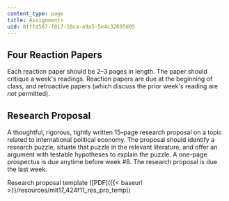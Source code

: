 ```yaml
---
content_type: page
title: Assignments
uid: 8fffd587-f817-18ca-a9a5-5e4c32695d05
---
```


Four Reaction Papers
--------------------

Each reaction paper should be 2–3 pages in length. The paper should critique a week's readings. Reaction papers are due at the beginning of class, and retroactive papers (which discuss the prior week's reading are _not_ permitted).

Research Proposal
-----------------

A thoughtful, rigorous, tightly written 15–page research proposal on a topic related to international political economy. The proposal should identify a research puzzle, situate that puzzle in the relevant literature, and offer an argument with testable hypotheses to explain the puzzle. A one–page prospectus is due anytime before week #8. The research proposal is due the last week.

Research proposal template ([PDF]({{< baseurl >}}/resources/mit17_424f11_res_pro_temp))